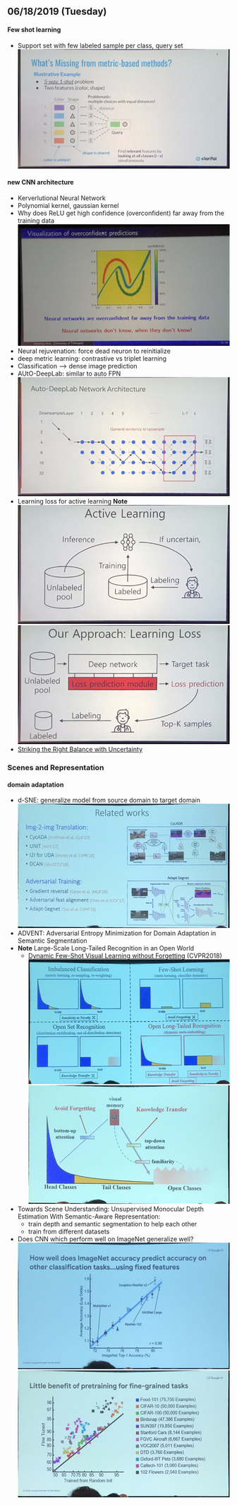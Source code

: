 ## 06/18/2019 (Tuesday)

#### Few shot learning
- Support set with few labeled sample per class, query set
![](assets/tuesday/IMG_1743.jpg.warped.jpg)

#### new CNN architecture
- Kerverlutional Neural Network
- Polynomial kernel, gaussian kernel
- Why does ReLU get high confidence (overconfident) far away from the training data
![](assets/tuesday/IMG_1744.jpg.warped.jpg)
- Neural rejuvenation: force dead neuron to reinitialize
- deep metric learning: contrastive vs triplet learning
- Classification --> dense image prediction
- AUtO-DeepLab: similar to auto FPN
![](assets/tuesday/IMG_1745.jpg.warped.jpg)
- Learning loss for active learning **Note**
![](assets/tuesday/IMG_1747.jpg.warped.jpg)
![](assets/tuesday/IMG_1748.jpg.warped.jpg)
- [Striking the Right Balance with Uncertainty](https://arxiv.org/abs/1901.07590)

### Scenes and Representation
#### domain adaptation
- d-SNE: generalize model from source domain to target domain
![](assets/tuesday/IMG_1755.jpg.warped.jpg)
- ADVENT: Adversarial Entropy Minimization for Domain Adaptation in Semantic Segmentation
- **Note** Large-Scale Long-Tailed Recognition in an Open World 
	- [Dynamic Few-Shot Visual Learning without Forgetting](https://arxiv.org/abs/1804.09458) (CVPR2018)
	![](assets/tuesday/IMG_1756.jpg.warped.jpg)
	![](assets/tuesday/IMG_1759.jpg.warped.jpg)
- Towards Scene Understanding: Unsupervised Monocular Depth Estimation With Semantic-Aware Representation:
	- train depth and semantic segmentation to help each other
	- train from different datasets
- Does CNN which perform well on ImageNet generalize well?
	![](assets/tuesday/IMG_1761.jpg.warped.jpg)
	![](assets/tuesday/IMG_1762.jpg.warped.jpg)